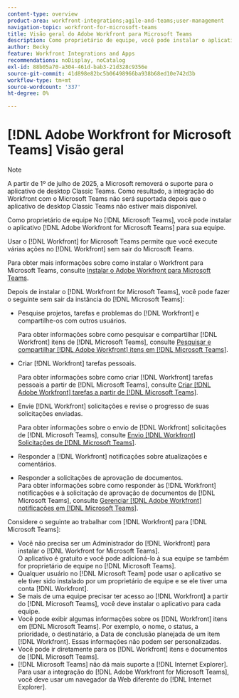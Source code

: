 ```yaml
---
content-type: overview
product-area: workfront-integrations;agile-and-teams;user-management
navigation-topic: workfront-for-microsoft-teams
title: Visão geral do Adobe Workfront para Microsoft Teams
description: Como proprietário de equipe, você pode instalar o aplicativo  [!DNL Adobe Workfront for Microsoft Teams]  para sua equipe.
author: Becky
feature: Workfront Integrations and Apps
recommendations: noDisplay, noCatalog
exl-id: 88b05a70-a304-461d-bab3-21d328c9356e
source-git-commit: 41d898e82bc5b06498966ba938b68ed10e742d3b
workflow-type: tm+mt
source-wordcount: '337'
ht-degree: 0%

---
```


# [!DNL Adobe Workfront for Microsoft Teams] Visão geral

<!-- Audited: 12/2023 -->

>[!NOTE]
>
>A partir de 1º de julho de 2025, a Microsoft removerá o suporte para o aplicativo de desktop Classic Teams. Como resultado, a integração do Workfront com o Microsoft Teams não será suportada depois que o aplicativo de desktop Classic Teams não estiver mais disponível.

Como proprietário de equipe No [!DNL Microsoft Teams], você pode instalar o aplicativo [!DNL Adobe Workfront for Microsoft Teams] para sua equipe.

Usar o [!DNL Workfront] for Microsoft Teams permite que você execute várias ações no [!DNL Workfront] sem sair do Microsoft Teams.

Para obter mais informações sobre como instalar o Workfront para Microsoft Teams, consulte [Instalar o Adobe Workfront para Microsoft Teams](../../workfront-integrations-and-apps/using-workfront-with-microsoft-teams/install-workfront-ms-teams.md).

Depois de instalar o [!DNL Workfront for Microsoft Teams], você pode fazer o seguinte sem sair da instância do [!DNL Microsoft Teams]:

* Pesquise projetos, tarefas e problemas do [!DNL Workfront] e compartilhe-os com outros usuários.

  Para obter informações sobre como pesquisar e compartilhar [!DNL Workfront] itens de [!DNL Microsoft Teams], consulte [Pesquisar e compartilhar [!DNL Adobe Workfront] itens em [!DNL Microsoft Teams]](../../workfront-integrations-and-apps/using-workfront-with-microsoft-teams/search-for-and-share-wf-items-in-ms-teams.md).

* Criar [!DNL Workfront] tarefas pessoais.

  Para obter informações sobre como criar [!DNL Workfront] tarefas pessoais a partir de [!DNL Microsoft Teams], consulte [Criar [!DNL Adobe Workfront] tarefas a partir de [!DNL Microsoft Teams]](../../workfront-integrations-and-apps/using-workfront-with-microsoft-teams/create-workfront-tasks-from-ms-teams.md).

* Envie [!DNL Workfront] solicitações e revise o progresso de suas solicitações enviadas.

  Para obter informações sobre o envio de [!DNL Workfront] solicitações de [!DNL Microsoft Teams], consulte [Envio [!DNL Workfront] Solicitações de [!DNL Microsoft Teams]](../../workfront-integrations-and-apps/using-workfront-with-microsoft-teams/submit-workfront-requests-from-ms-teams.md).

* Responder a [!DNL Workfront] notificações sobre atualizações e comentários.
* Responder a solicitações de aprovação de documentos.\
   Para obter informações sobre como responder às [!DNL Workfront] notificações e à solicitação de aprovação de documentos de [!DNL Microsoft Teams], consulte [Gerenciar [!DNL Adobe Workfront] notificações em [!DNL Microsoft Teams]](../../workfront-integrations-and-apps/using-workfront-with-microsoft-teams/manage-wf-notifications-approval-requests-ms-teams.md).

Considere o seguinte ao trabalhar com [!DNL Workfront] para [!DNL Microsoft Teams]:

* Você não precisa ser um Administrador do [!DNL Workfront] para instalar o [!DNL Workfront for Microsoft Teams].\
   O aplicativo é gratuito e você pode adicioná-lo à sua equipe se também for proprietário de equipe no [!DNL Microsoft Teams].
* Qualquer usuário no [!DNL Microsoft Team] pode usar o aplicativo se ele tiver sido instalado por um proprietário de equipe e se ele tiver uma conta [!DNL Workfront].
* Se mais de uma equipe precisar ter acesso ao [!DNL Workfront] a partir do [!DNL Microsoft Teams], você deve instalar o aplicativo para cada equipe.
* Você pode exibir algumas informações sobre os [!DNL Workfront] itens em [!DNL Microsoft Teams]. Por exemplo, o nome, o status, a prioridade, o destinatário, a Data de conclusão planejada de um item [!DNL Workfront]. Essas informações não podem ser personalizadas.
* Você pode ir diretamente para os [!DNL Workfront] itens e documentos de [!DNL Microsoft Teams].
* [!DNL Microsoft Teams] não dá mais suporte a [!DNL Internet Explorer]. Para usar a integração do [!DNL Adobe Workfront for Microsoft Teams], você deve usar um navegador da Web diferente do [!DNL Internet Explorer].
